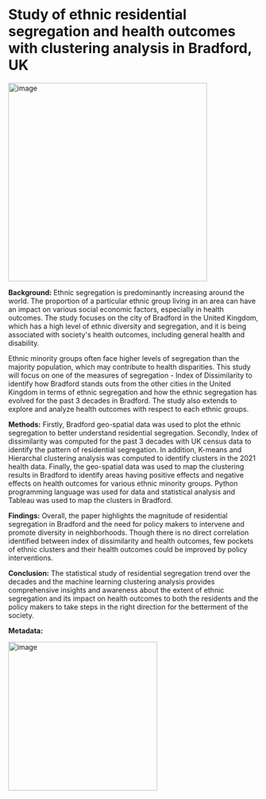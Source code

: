 # Study of ethnic residential segregation and health outcomes with clustering analysis in Bradford, UK

<img width="400" alt="image" src="https://github.com/florianndeepika/Ethnic_segregation_health_Bradford/assets/63796480/2aedf0ff-7ad6-4981-b903-f7223c520203">

**Background:** Ethnic segregation is predominantly increasing around the world. The proportion of a particular ethnic group living in an area can have an impact on various social economic factors, especially in health outcomes. The study focuses on the city of Bradford in the United Kingdom, which has a high level of ethnic diversity and segregation, and it is being associated with society's health outcomes, including general health and disability.

  Ethnic minority groups often face higher levels of segregation than the majority population, which may contribute to health disparities. This study will focus on one of the measures of segregation - Index of Dissimilarity to identify how Bradford stands outs from the other cities in the United Kingdom in terms of ethnic segregation and how the ethnic segregation has evolved for the past 3 decades in Bradford. The study also extends to explore and analyze health outcomes with respect to each ethnic groups.
 
**Methods:** Firstly, Bradford geo-spatial data was used to plot the ethnic segregation to better understand residential segregation. Secondly, Index of dissimilarity was computed for the past 3 decades with UK census data to identify the pattern of residential segregation. In addition, K-means and Hierarchal clustering analysis was computed to identify clusters in the 2021 health data. Finally, the geo-spatial data was used to map the clustering results in Bradford to identify areas having positive effects and negative effects on health outcomes for various ethnic minority groups. Python programming language was used for data and statistical analysis and Tableau was used to map the clusters in Bradford.

 **Findings:** Overall, the paper highlights the magnitude of residential segregation in Bradford and the need for policy makers to intervene and promote diversity in neighborhoods. Though there is no direct correlation identified between index of dissimilarity and health outcomes, few pockets of ethnic clusters and their health outcomes could be improved by policy interventions.

**Conclusion:** The statistical study of residential segregation trend over the decades and the machine learning clustering analysis provides comprehensive insights and awareness about the extent of ethnic segregation and its impact on health outcomes to both the residents and the policy makers to take steps in the right direction for the betterment of the society.

**Metadata:**

<img width="300" alt="image" src="https://github.com/florianndeepika/Ethnic_segregation_health_Bradford/assets/63796480/553bd96a-ef20-4221-bc43-af4704473a8e">

